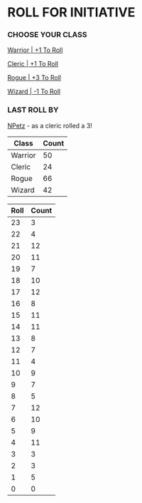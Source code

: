 # ROLL FOR INITIATIVE
### CHOOSE YOUR CLASS

[Warrior | +1 To Roll](https://github.com/benjaminsampica/benjaminsampica/issues/new?title=roll%7Cwarrior&body=Just+click+%27Submit+new+issue%27.)

[Cleric | +1 To Roll](https://github.com/benjaminsampica/benjaminsampica/issues/new?title=roll%7Ccleric&body=Just+click+%27Submit+new+issue%27.)

[Rogue | +3 To Roll](https://github.com/benjaminsampica/benjaminsampica/issues/new?title=roll%7Crogue&body=Just+click+%27Submit+new+issue%27.)

[Wizard | -1 To Roll](https://github.com/benjaminsampica/benjaminsampica/issues/new?title=roll%7Cwizard&body=Just+click+%27Submit+new+issue%27.)
### LAST ROLL BY
[NPetz](https://www.github.com/NPetz) - as a cleric rolled a 3!

|Class|Count|
|-|-|
|Warrior|50|
|Cleric|24|
|Rogue|66|
|Wizard|42|

|Roll|Count|
|-|-|
|23|3
|22|4
|21|12
|20|11
|19|7
|18|10
|17|12
|16|8
|15|11
|14|11
|13|8
|12|7
|11|4
|10|9
|9|7
|8|5
|7|12
|6|10
|5|9
|4|11
|3|3
|2|3
|1|5
|0|0
